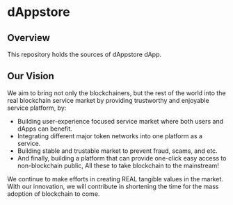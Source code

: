 # dAppstore


## Overview

This repository holds the sources of dAppstore dApp.

## Our Vision
We aim to bring not only the blockchainers, but the rest of the world into the real blockchain service market by providing trustworthy and enjoyable service platform, by:

- Building user-experience focused service market where both users and dApps can benefit.
- Integrating different major token networks into one platform as a service.
- Building stable and trustable market to prevent fraud, scams, and etc.
- And finally, building a platform that can provide one-click easy access to non-blockchain public, All these to take blockchain to the mainstream!

We continue to make efforts in creating REAL tangible values in the market. With our innovation, we will contribute in shortening the time for the mass adoption of blockchain to come.
